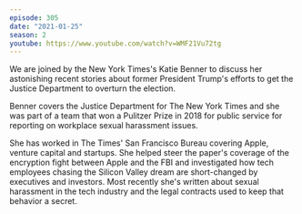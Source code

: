 ```yaml
---
episode: 305
date: "2021-01-25"
season: 2
youtube: https://www.youtube.com/watch?v=WMF21Vu72tg
---
```

We are joined by the New York Times's Katie Benner to discuss her astonishing
recent stories about former President Trump's efforts to get the Justice
Department to overturn the election.

Benner covers the Justice Department for The New York Times and she was part of
a team that won a Pulitzer Prize in 2018 for public service for reporting on
workplace sexual harassment issues.

She has worked in The Times' San Francisco Bureau covering Apple, venture
capital and startups. She helped steer the paper's coverage of the encryption
fight between Apple and the FBI and investigated how tech employees chasing the
Silicon Valley dream are short-changed by executives and investors. Most
recently she's written about sexual harassment in the tech industry and the
legal contracts used to keep that behavior a secret.
